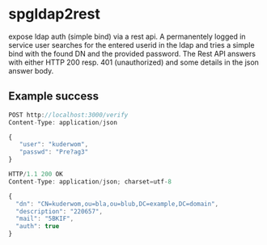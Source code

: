 # spgldap2rest

expose ldap auth (simple bind) via a rest api. A permanentely logged in service
user searches for the entered userid in the ldap and tries a simple bind with
the found DN and the provided password. The Rest API answers with either HTTP
200 resp. 401 (unauthorized) and some details in the json answer body.

## Example success

```javascript
POST http://localhost:3000/verify
Content-Type: application/json

{
   "user": "kuderwom",
   "passwd": "Pre?ag3"
}
```

```javascript
HTTP/1.1 200 OK
Content-Type: application/json; charset=utf-8

{
  "dn": "CN=kuderwom,ou=bla,ou=blub,DC=example,DC=domain",
  "description": "220657",
  "mail": "5BKIF",
  "auth": true
}
```
